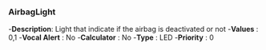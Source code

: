 ### AirbagLight

-**Description**: Light that indicate if the airbag is deactivated or not
-**Values** : 0,1
-**Vocal Alert** : No
-**Calculator** : No
-**Type** : LED
-**Priority** : 0
